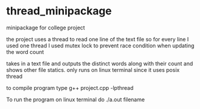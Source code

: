# thread_minipackage
minipackage for college project

the project uses a thread to read one line of the text file
so for every line I used one thread
I used mutex lock to prevent race condition when updating the word count

takes in a text file and outputs the distinct words along with their count and shows other file statics.
only runs on linux terminal since it uses posix thread

to compile program type g++ project.cpp -lpthread

To run the program on linux terminal do ./a.out filename


